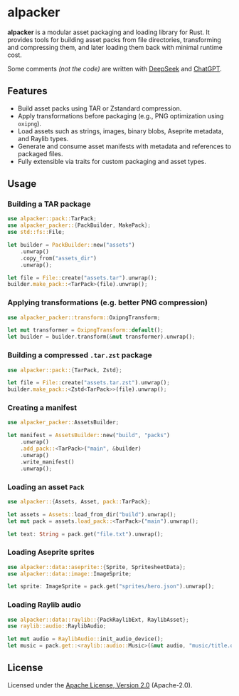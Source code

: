 # alpacker

**alpacker** is a modular asset packaging and loading library for Rust. It provides tools for building asset packs from file directories, transforming and compressing them, and later loading them back with minimal runtime cost.

Some comments *(not the code)* are written with [DeepSeek](https://deepseek.com) and [ChatGPT](https://chatgpt.com).

## Features

- Build asset packs using TAR or Zstandard compression.
- Apply transformations before packaging (e.g., PNG optimization using `oxipng`).
- Load assets such as strings, images, binary blobs, Aseprite metadata, and Raylib types.
- Generate and consume asset manifests with metadata and references to packaged files.
- Fully extensible via traits for custom packaging and asset types.

## Usage

### Building a TAR package

```rust
use alpacker::pack::TarPack;
use alpacker_packer::{PackBuilder, MakePack};
use std::fs::File;

let builder = PackBuilder::new("assets")
    .unwrap()
    .copy_from("assets_dir")
    .unwrap();

let file = File::create("assets.tar").unwrap();
builder.make_pack::<TarPack>(file).unwrap();
```

### Applying transformations (e.g. better PNG compression)

```rust
use alpacker_packer::transform::OxipngTransform;

let mut transformer = OxipngTransform::default();
let builder = builder.transform(&mut transformer).unwrap();
```

### Building a compressed `.tar.zst` package

```rust
use alpacker::pack::{TarPack, Zstd};

let file = File::create("assets.tar.zst").unwrap();
builder.make_pack::<Zstd<TarPack>>(file).unwrap();
```

### Creating a manifest

```rust
use alpacker_packer::AssetsBuilder;

let manifest = AssetsBuilder::new("build", "packs")
    .unwrap()
    .add_pack::<TarPack>("main", &builder)
    .unwrap()
    .write_manifest()
    .unwrap();
```

### Loading an asset ``Pack``

```rust
use alpacker::{Assets, Asset, pack::TarPack};

let assets = Assets::load_from_dir("build").unwrap();
let mut pack = assets.load_pack::<TarPack>("main").unwrap();

let text: String = pack.get("file.txt").unwrap();
```

### Loading Aseprite sprites

```rust
use alpacker::data::aseprite::{Sprite, SpritesheetData};
use alpacker::data::image::ImageSprite;

let sprite: ImageSprite = pack.get("sprites/hero.json").unwrap();
```

### Loading Raylib audio

```rust
use alpacker::data::raylib::{PackRaylibExt, RaylibAsset};
use raylib::audio::RaylibAudio;

let mut audio = RaylibAudio::init_audio_device();
let music = pack.get::<raylib::audio::Music>(&mut audio, "music/title.ogg").unwrap();
```

## License

Licensed under the [Apache License, Version 2.0](LICENSE) (Apache-2.0).
